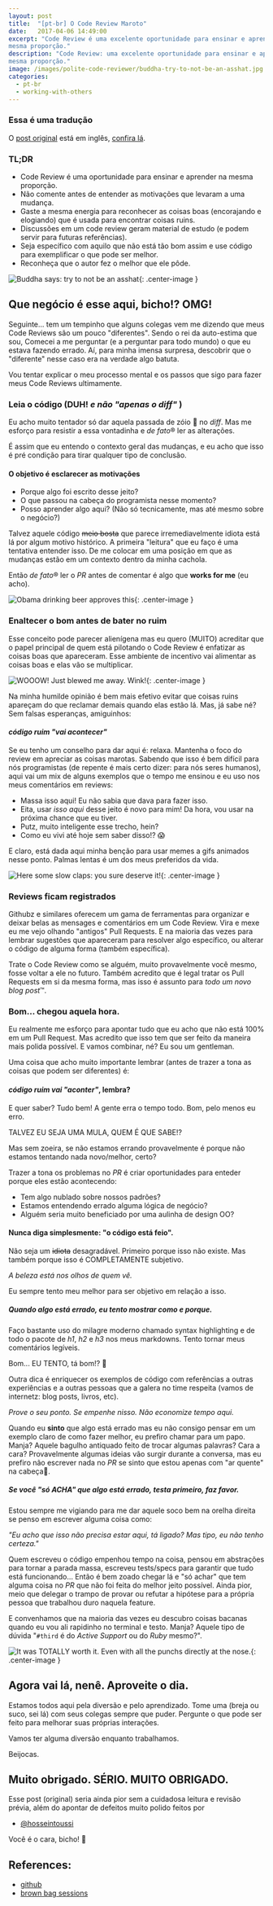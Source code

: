 ```yaml
---
layout: post
title:  "[pt-br] O Code Review Maroto"
date:   2017-04-06 14:49:00
excerpt: "Code Review é uma excelente oportunidade para ensinar e aprender na
mesma proporção."
description: "Code Review: uma excelente oportunidade para ensinar e aprender na
mesma proporção."
image: /images/polite-code-reviewer/buddha-try-to-not-be-an-asshat.jpg
categories:
  - pt-br
  - working-with-others
---
```


### Essa é uma tradução

O [post original](blog.ricardovaleriano.com/en/working-with-others/2017/03/20/the-polite-code-reviewer.html) está em inglês, [confira lá](blog.ricardovaleriano.com/en/working-with-others/2017/03/20/the-polite-code-reviewer.html).

### TL;DR

 - Code Review é uma oportunidade para ensinar
e aprender na mesma proporção.
 - Não comente antes de entender as motivações que levaram a uma mudança.
 - Gaste a mesma energia para reconhecer as coisas boas
(encorajando e elogiando)
que é usada para encontrar coisas ruins.
 - Discussões em um code review geram material de estudo
(e podem servir para futuras referências).
 - Seja específico com aquilo que não está tão bom assim
e use código para exemplificar o que pode ser melhor.
 - Reconheça que o autor fez o melhor que ele pôde.

![Buddha says: try to not be an asshat](/images/polite-code-reviewer/buddha-try-to-not-be-an-asshat.jpg){: .center-image }

## Que negócio é esse aqui, bicho!? OMG!

Seguinte... tem um tempinho
que alguns colegas vem me dizendo
que meus Code Reviews são um pouco "diferentes".
Sendo o rei da auto-estima que sou,
Comecei a me perguntar (e a perguntar para todo mundo)
o que eu estava fazendo errado.
Aí, para minha imensa surpresa,
descobrir que o "diferente" nesse caso
era na verdade algo batuta.

Vou tentar explicar o meu processo mental
e os passos que sigo para fazer
meus Code Reviews ultimamente.

### Leia o código (DUH! _e não "apenas o diff"_ )

Eu acho muito tentador só dar aquela passada de zóio 👀 no _diff_.
Mas me esforço para resistir a essa vontadinha
e *de fato*® ler as alterações.

É assim que eu entendo o contexto geral das mudanças,
e eu acho que isso é pré condição
para tirar qualquer tipo de conclusão.

#### O objetivo é esclarecer as motivações

 - Porque algo foi escrito desse jeito?
 - O que passou na cabeça do programista nesse momento?
 - Posso aprender algo aqui?
   (Não só tecnicamente, mas até mesmo sobre o negócio?)

Talvez aquele código ~~meio bosta~~
que parece irremediavelmente idiota
está lá por algum motivo histórico.
A primeira "leitura" que eu faço
é uma tentativa entender isso.
De me colocar em uma posição em que as mudanças
estão em um contexto dentro da minha cachola.

Então *de fato*® ler o _PR_ antes de comentar
é algo que **works for me** (eu acho).

![Obama drinking beer approves this](/images/polite-code-reviewer/obama-thumbs-up.jpg){: .center-image }

### Enaltecer o bom antes de bater no ruim

Esse conceito pode parecer alienígena
mas eu quero (MUITO) acreditar que
o papel principal de quem está
pilotando o Code Review
é enfatizar as coisas boas que apareceram.
Esse ambiente de incentivo vai
alimentar as coisas boas e elas vão se multiplicar.

![WOOOW! Just blewed me away. Wink!](/images/polite-code-reviewer/wow-wink.gif){: .center-image }

Na minha humilde opinião
é bem mais efetivo evitar que coisas ruins apareçam
do que reclamar demais quando elas estão lá.
Mas, já sabe né? Sem falsas esperanças, amiguinhos:

#### _código ruim "vai acontecer"_

Se eu tenho um conselho para dar aqui é: relaxa.
Mantenha o foco do review em apreciar as coisas marotas.
Sabendo que isso é bem difícil para nós programistas
(de repente é mais certo dizer: para nós seres humanos),
aqui vai um mix de alguns exemplos que o tempo me ensinou
e eu uso nos meus comentários em reviews:

 - Massa isso aqui! Eu não sabia que dava para fazer isso.
 - Eita, usar _isso aqui_ desse jeito é novo para mim!
Da hora, vou usar na próxima chance que eu tiver.
 - Putz, muito inteligente esse trecho, hein?
 - Como eu vivi até hoje sem saber disso!? 😱

E claro, está dada aqui minha benção
para usar memes a gifs animados nesse ponto.
Palmas lentas é um dos meus preferidos da vida.

![Here some slow claps: you sure deserve it!](/images/polite-code-reviewer/slow-claps.gif){: .center-image }

### Reviews ficam registrados

Githubz e similares oferecem um gama de ferramentas
para organizar e deixar belas
as mensages e comentários em um Code Review.
Vira e mexe eu me vejo olhando "antigos" Pull Requests.
E na maioria das vezes para lembrar sugestões
que apareceram para resolver algo específico,
ou alterar o código de alguma forma (também específica).

Trate o Code Review como se alguém,
muito provavelmente você mesmo,
fosse voltar a ele no futuro.
Também acredito que é legal tratar
os Pull Requests em si da mesma forma,
mas isso é assunto para _todo um novo blog post_™.

### Bom... chegou aquela hora.

Eu realmente me esforço para apontar
tudo que eu acho que não está 100% em um Pull Request.
Mas acredito que isso tem que ser feito
da maneira mais polida possível.
E vamos combinar, né? Eu sou um gentleman.

Uma coisa que acho muito importante lembrar
(antes de trazer a tona as coisas que podem ser diferentes)
é:

#### _código ruim **vai "aconter"**_, lembra?

E quer saber? Tudo bem!
A gente erra o tempo todo.
Bom, pelo menos eu erro.

TALVEZ EU SEJA UMA MULA, QUEM É QUE SABE!?

Mas sem zoeira, se não estamos errando
provavelmente é porque não estamos tentando nada novo/melhor, certo?

Trazer a tona os problemas no _PR_
é criar oportunidades para enteder porque eles estão acontecendo:
 - Tem algo nublado sobre nossos padrões?
 - Estamos entendendo errado alguma lógica de negócio?
 - Alguém seria muito beneficiado por uma aulinha de design OO?

#### Nunca diga simplesmente: "o código está feio".

Não seja um ~~idiota~~ desagradável.
Primeiro porque isso não existe.
Mas também porque isso é COMPLETAMENTE subjetivo.

_A beleza está nos olhos de quem vê._

Eu sempre tento meu melhor para ser objetivo em relação a isso.

##### Quando algo está errado, eu tento mostrar como e porque.

Faço bastante uso do milagre moderno chamado syntax highlighting
e de todo o pacote de _h1_, _h2_ e _h3_ nos meus markdowns.
Tento tornar meus comentários legíveis.

Bom... EU TENTO, tá bom!? 😤

Outra dica é enriquecer os exemplos de código
com referências a outras experiências e
a outras pessoas que a galera no time respeita
(vamos de internetz: blog posts, livros, etc).

_Prove o seu ponto.
Se empenhe nisso.
Não economize tempo aqui._

Quando eu **sinto** que algo está errado
mas eu não consigo pensar em um exemplo claro de como fazer melhor,
eu prefiro chamar para um papo.
Manja? Aquele bagulho antiquado
feito de trocar algumas palavras?
Cara a cara?
Provavelmente algumas ideias vão surgir durante a conversa,
mas eu prefiro não escrever nada no _PR_ se sinto que
estou apenas com "ar quente" na cabeça💨.

##### Se você "só ACHA" que algo está errado, testa primeiro, faz favor.

Estou sempre me vigiando
para me dar aquele soco bem na orelha direita
se penso em escrever alguma coisa como:

_"Eu acho que isso não precisa estar aqui, tá ligado?
Mas tipo, eu não tenho certeza."_

Quem escreveu o código empenhou tempo na coisa,
pensou em abstrações para tornar a parada massa,
escreveu tests/specs para garantir que tudo está funcionando...
Então é bem zoado chegar lá e "só achar"
que tem alguma coisa no _PR_ que não foi feita do melhor jeito possível.
Ainda pior,
meio que delegar o trampo de provar ou refutar a hipótese
para a própria pessoa que trabalhou duro naquela feature.

E convenhamos que na maioria das vezes
eu descubro coisas bacanas quando eu vou ali rapidinho no terminal e testo.
Manja? Aquele tipo de dúvida
"`#third` é do _Active Support_ ou do _Ruby_ mesmo?".

![It was TOTALLY worth it. Even with all the punchs directly at the nose.](/images/polite-code-reviewer/worth-it.jpg){: .center-image }

## Agora vai lá, nenê. Aproveite o dia.

Estamos todos aqui pela diversão e pelo aprendizado.
Tome uma (breja ou suco, sei lá) com seus colegas sempre que puder.
Pergunte o que pode ser feito
para melhorar suas próprias interações.

Vamos ter alguma diversão enquanto trabalhamos.

Beijocas.

## Muito obrigado. SÉRIO. MUITO OBRIGADO.

Esse post (original) seria ainda pior
sem a cuidadosa leitura e revisão prévia,
além do apontar de defeitos muito polido feitos por

 - [@hosseintoussi](https://github.com/hosseintoussi)

Você é o cara, bicho! 💙

## References:

 + [github](http://github.com)
 + [brown bag sessions](https://www.quora.com/What-is-a-brown-bag-session)
